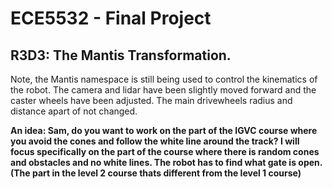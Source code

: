 # ECE5532 - Final Project 

## R3D3: The Mantis Transformation.

Note, the Mantis namespace is still being used to control the kinematics of the robot. The camera and lidar have been slightly moved forward and the caster wheels have been adjusted. The main drivewheels radius and distance apart of not changed.

**An idea: Sam, do you want to work on the part of the IGVC course where you avoid the cones and follow the white line around the track? I will focus specifically on the part of the course where there is random cones and obstacles and no white lines. The robot has to find what gate is open. (The part in the level 2 course thats different from the level 1 course)**
